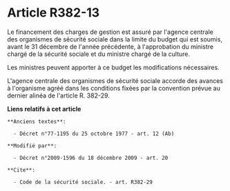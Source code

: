 # Article R382-13

Le financement des charges de gestion est assuré par l'agence centrale des organismes de sécurité sociale dans la limite du
budget qui est soumis, avant le 31 décembre de l'année précédente, à l'approbation du ministre chargé de la sécurité sociale
et du ministre chargé de la culture.

Les ministres peuvent apporter à ce budget les modifications nécessaires.

L'agence centrale des organismes de sécurité sociale accorde des avances à l'organisme agréé dans les conditions fixées par
la convention prévue au dernier alinéa de l'article R. 382-29.

**Liens relatifs à cet article**

	**Anciens textes**:

	  - Décret n°77-1195 du 25 octobre 1977 - art. 12 (Ab)

	**Modifié par**:

	  - Décret n°2009-1596 du 18 décembre 2009 - art. 20

	**Cite**:

	  - Code de la sécurité sociale. - art. R382-29
